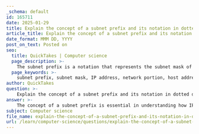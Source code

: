 ```yaml
---
_schema: default
id: 165711
date: 2025-01-29
title: Explain the concept of a subnet prefix and its notation in dotted decimal format.
article_title: Explain the concept of a subnet prefix and its notation in dotted decimal format.
date_format: MMM DD, YYYY
post_on_text: Posted on
seo:
  title: QuickTakes | Computer science
  page_description: >-
    The subnet prefix is a notation that represents the subnet mask of an IP address, indicating how many bits are used for the network portion. It simplifies the understanding of IP address structures and the organization of networks.
  page_keywords: >-
    subnet prefix, subnet mask, IP address, network portion, host addresses, dotted decimal format, prefix notation, /24, network design, IPv4 address, address organization, subnet size
author: QuickTakes
question: >-
    Explain the concept of a subnet prefix and its notation in dotted decimal format.
answer: >-
    The concept of a subnet prefix is essential in understanding how IP addresses are structured and how networks are organized. A subnet prefix is a shorthand notation that represents the subnet mask of an IP address. It is written as a slash (/) followed by the number of bits that are allocated for the network portion of the address.\n\nFor example, if we have a subnet mask of 255.255.255.0, this can be represented in subnet prefix notation as /24. This indicates that the first 24 bits of the IP address are used to identify the network, while the remaining bits are used for host addresses within that network.\n\n### Notation in Dotted Decimal Format\n\nIn dotted decimal format, an IPv4 address consists of four octets, each represented by a decimal number ranging from 0 to 255. The subnet mask, which defines the division between the network and host portions, can also be expressed in dotted decimal format. For instance:\n\n- **Subnet Mask**: 255.255.255.0\n- **Subnet Prefix**: /24\n\nThe subnet prefix notation simplifies the representation of subnet masks, making it easier to understand and communicate the size of the network. The prefix length directly influences the number of available host addresses within the subnet. For example, a /24 prefix allows for a total of 256 addresses, of which 254 are usable for hosts (the first address is reserved for the network, and the last for the broadcast address).\n\n### Summary\n\n- **Subnet Prefix**: A notation that indicates the number of bits used for the network portion of an IP address.\n- **Example**: A subnet mask of 255.255.255.0 is represented as /24.\n- **Purpose**: Simplifies the representation of subnet masks and helps in determining the size of the subnet and the number of available host addresses.\n\nUnderstanding subnet prefixes is crucial for effective network design and management, as it helps in organizing IP addresses hierarchically and efficiently.
subject: Computer science
file_name: explain-the-concept-of-a-subnet-prefix-and-its-notation-in-dotted-decimal-format.md
url: /learn/computer-science/questions/explain-the-concept-of-a-subnet-prefix-and-its-notation-in-dotted-decimal-format
---
```


&nbsp;